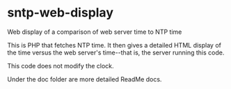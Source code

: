 # sntp-web-display
Web display of a comparison of web server time to NTP time

This is PHP that fetches NTP time.  It then gives a detailed HTML display of 
the time versus the web server's time--that is, the server running this code.

This code does not modify the clock.  

Under the doc folder are more detailed ReadMe docs.
